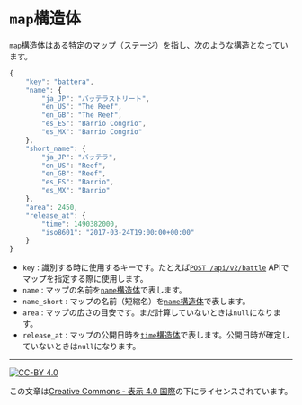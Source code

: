 `map`構造体
===========

`map`構造体はある特定のマップ（ステージ）を指し、次のような構造となっています。

```js
{
    "key": "battera",
    "name": {
        "ja_JP": "バッテラストリート",
        "en_US": "The Reef",
        "en_GB": "The Reef",
        "es_ES": "Barrio Congrio",
        "es_MX": "Barrio Congrio"
    },
    "short_name": {
        "ja_JP": "バッテラ",
        "en_US": "Reef",
        "en_GB": "Reef",
        "es_ES": "Barrio",
        "es_MX": "Barrio"
    },
    "area": 2450,
    "release_at": {
        "time": 1490382000,
        "iso8601": "2017-03-24T19:00:00+00:00"
    }
}
```

- `key` : 識別する時に使用するキーです。たとえば[`POST /api/v2/battle`](../post-battle.md) APIでマップを指定する際に使用します。
- `name` : マップの名前を[`name`構造体](name.md)で表します。
- `name_short` : マップの名前（短縮名）を[`name`構造体](name.md)で表します。
- `area` : マップの広さの目安です。まだ計算していないときは`null`になります。
- `release_at` : マップの公開日時を[`time`構造体](time.md)で表します。公開日時が確定していないときは`null`になります。

----

[![CC-BY 4.0](https://stat.ink/static-assets/cc/cc-by.svg)](http://creativecommons.org/licenses/by/4.0/deed.ja)

この文章は[Creative Commons - 表示 4.0 国際](http://creativecommons.org/licenses/by/4.0/deed.ja)の下にライセンスされています。
